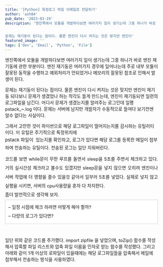 ```yaml
---
title: '[Python] 특정로그 파일 이메일로 전달하기'
author: 'ash84'
pub_date: '2023-03-19'
description: '엔진쪽에서 모듈을 개발하다보면 여러가지 일이 생기는데 그중 하나가 바로 엔진 재기동에 관한 부분이다. 엔진 재기동은 여러가지 경우에 일어나는데 주로 내부 모듈이 잘못된 동작을 수행하고 예외처리가 안되었거나 메모리의 잘못된 참조로 인해서 발생이 된다. 


문제는 재기동이 된다는 점이다. 물론 엔진이 다시 켜지는 것은 맞지만 엔진이'
featured_image: ''
tags: ['dev', 'Email', 'Python', 'File']
---
```



<span style="font-size: 11pt; ">엔진쪽에서 모듈을 개발하다보면 여러가지 일이 생기는데 그중 하나가 바로 엔진 재기동에 관한 부분이다. 엔진 재기동은 여러가지 경우에 일어나는데 주로 내부 모듈이 잘못된 동작을 수행하고 예외처리가 안되었거나 메모리의 잘못된 참조로 인해서 발생이 된다. </span>

<span style="font-size: 11pt; ">  
</span>

<span style="font-size: 11pt; ">문제는 재기동이 된다는 점이다. 물론 엔진이 다시 켜지는 것은 맞지만 엔진이 재기동 되다보니 문제가 생겼었나 하는 착각도 들게 만드는데, 엔진이 재기동되면 일련의 로그파일을 남긴다. 어디서 문제가 생겼는지를 알려주는 로그인데 일명 pstack_~.log 이다. 문제는 서버에 남지만 개발자가 수동적으로 들여다 보기전엔 알수 없다는 사실이다.</span>

<span style="font-size: 11pt; ">그래서 고안한 것이 파이썬으로 해당 로그파일이 떨어지는지를 감시하는 유틸리티이다. 이 유틸은 주기적으로 특정위치에 </span>  
<span style="font-size: 15px; line-height: 29px; ">pstack 파일이 </span><span style="font-size: 11pt; "> 있는지를 확인하고, 로그가 있다면 해당 로그를 등록한 메일이 첨부하여 전송하는 유틸이다. 전송된 로그는 일단 지워버린다.</span>

<span style="font-size: 11pt; ">  
</span>

<script src="https://gist.github.com/2784849.js?file=gistfile1.py"></script>

<span style="font-size: 15px; line-height: 29px;">  
</span>

<div style="text-align: justify; "><div style="line-height: 2; "><span style="font-size: 11pt; ">코드를 보면 while문이 무한 루프를 돌면서 sleep을 5초를 주면서 체크하고 있다. 거의 실시간성 체크라고 볼수도 있겠지만 sleep문을 넣지 않으면 오히려 엔진이나 서버 작업에 더 영향을 줄수 있을것 같아서 일부러 5초를 넣었다. 실제로 넣지 않고 실행을 시키면, 서버의 cpu사용량을 혼자 다 차지한다.</span></div><div style="line-height: 2; "></div><div style="line-height: 2; "></div><div style="line-height: 2; "><span style="font-size: 11pt; ">좀더 발전적으로 생각해 보자. </span></div><div style="line-height: 2; "></div><div class="txc-textbox" style="border: 1px solid rgb(203, 203, 203); background-color: rgb(255, 255, 255); padding: 10px; "><div style="line-height: 2; "><span style="font-size: 11pt; line-height: 2; ">– 일정 시점에 체크 하려면 어떻게 해야 할까?</span></div><div style="line-height: 2; "><span style="font-size: 11pt; ">– 다량의 로그가 있다면?</span></div></div><div style="line-height: 2; "></div><div style="line-height: 2; "></div><div style="line-height: 2; "> </div></div><script src="https://gist.github.com/2822327.js?file=gistfile1.py"></script>

<span style="font-size: 11pt; ">일단 위와 같은 코드를 추가했다. import zipfile 을 넣었으며, toZip() 함수를 작성해서 압푹할 파일 리스트와 압축 파일 이름을 인자로 받는 함수를 작성했다. 그리고 아래와 같이 1개 이상의 로파일이 있을때에는 해당 로그파일들을 압축해서 메일에 첨부해서 전송하는 방식을 사용하였다. </span>

<span style="font-size: 11pt; ">  
</span>

<script src="https://gist.github.com/2822335.js?file=gistfile1.py"></script>



